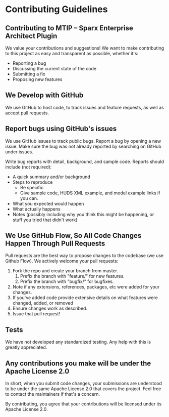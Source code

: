 # Contributing Guidelines

## Contributing to MTIP – Sparx Enterprise Architect Plugin

We value your contributions and suggestions! We want to make contributing to this project as easy and transparent as possible, whether it's:

- Reporting a bug
- Discussing the current state of the code
- Submitting a fix
- Proposing new features

## We Develop with GitHub

We use GitHub to host code, to track issues and feature requests, as well as accept pull requests.

## Report bugs using GitHub's issues

We use GitHub issues to track public bugs. Report a bug by opening a new issue. Make sure the bug was not already reported by searching on GitHub under issues.

Write bug reports with detail, background, and sample code. Reports should include (not required):

- A quick summary and/or background
- Steps to reproduce
  - Be specific
  - Give sample code, HUDS XML example, and model example links if you can.
- What you expected would happen
- What actually happens
- Notes (possibly including why you think this might be happening, or stuff you tried that didn't work)

## We Use GitHub Flow, So All Code Changes Happen Through Pull Requests

Pull requests are the best way to propose changes to the codebase (we use Github Flow). We actively welcome your pull requests:

1. Fork the repo and create your branch from master.
    1. Prefix the branch with "feature/" for new features.
    2. Prefix the branch with "bugfix/" for bugfixes.
2. Note if any extensions, references, packages, etc were added for your changes.
3. If you've added code provide extensive details on what features were changed, added, or removed
4. Ensure changes work as described.
5. Issue that pull request!

## Tests

We have not developed any standardized testing. Any help with this is greatly appreciated.

## Any contributions you make will be under the Apache License 2.0

In short, when you submit code changes, your submissions are understood to be under the same Apache License 2.0 that covers the project. Feel free to contact the maintainers if that's a concern.

By contributing, you agree that your contributions will be licensed under its Apache License 2.0.
